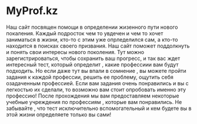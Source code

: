 # MyProf.kz

Наш сайт посвящен помощи в  определении жизенного пути нового покаления. Каждый подросток чем то увдечен и чем то хочет заниматься в жизни, кто-то с этим уже опрледелился сам, а кто-то находится в поисках своего призвания.
Наш сайт поможет поддолкнуть и понять свои интересы нового поколения. 
Тут можно зарегистрироваться, чтобы сохранить ваш прогресс, и так вас ждет интересный тест, который определит , какие профессиии вам будут подходить. Но если даже тут вы впали в сомнение , вы можете пройти задания к каждой профессии, решить ее проблему, ощутить себя озадаченным профессией.
Если вам задания очень понравились и вы с легкостью их сделали, то возможно вам стоит опробовать именно эту профессию! После прохождения мы вам предоставляем некоторые учебные учреждения по профессиям , которые вам понравились. 
Не забывайте , что тест исключительно вспомогательный и кем будете вы в этой жизни определяете только вы сами!
